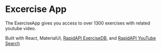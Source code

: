 # Excercise App

The ExerciseApp gives you access to over 1300 exercises with related youtube video. 

Built with React, MaterialUI, [RapidAPI ExerciseDB](https://rapidapi.com/justin-WFnsXH_t6/api/exercisedb), and [RapidAPI YouTube Search](https://rapidapi.com/h0p3rwe/api/youtube-search-and-download)

